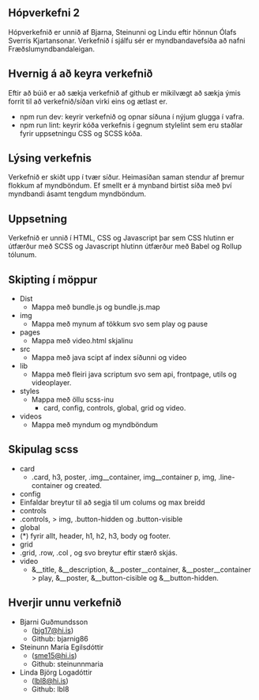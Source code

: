 ## Hópverkefni 2
Hópverkefnið er unnið af Bjarna, Steinunni og Lindu eftir hönnun Ólafs Sverris Kjartansonar. Verkefnið í sjálfu sér er myndbandavefsíða að nafni Fræðslumyndbandaleigan.  

## Hvernig á að keyra verkefnið
Eftir að búið er að sækja verkefnið af github er mikilvægt að sækja ýmis forrit til að verkefnið/síðan virki eins og ætlast er. 
  * npm run dev: keyrir verkefnið og opnar síðuna í nýjum glugga í vafra.
  * npm run lint: keyrir kóða verkefnis í gegnum stylelint sem eru staðlar fyrir uppsetningu CSS og SCSS kóða.

## Lýsing verkefnis
Verkefnið er skiðt upp í tvær síður. Heimasíðan saman stendur af þremur flokkum af myndböndum. Ef smellt er á mynband birtist síða með því myndbandi ásamt tengdum myndböndum.

## Uppsetning
Verkefnið er unnið í HTML, CSS og Javascript þar sem CSS hlutinn er útfærður með SCSS og Javascript hlutinn útfærður með Babel og Rollup tólunum.


## Skipting í möppur
* Dist 
  * Mappa með bundle.js og bundle.js.map
* img 
  * Mappa með mynum af tökkum svo sem play og pause
* pages
  * Mappa með video.html skjalinu
* src
  * Mappa með java scipt af index síðunni og video
* lib
  * Mappa með fleiri java scriptum svo sem api, frontpage, utils og videoplayer.
* styles
  * Mappa með öllu scss-inu
    * card, config, controls, global, grid og video.
* videos 
  * Mappa með myndum og myndböndum

## Skipulag scss
* card
  * .card, h3, poster, .img__container, img__container p, img, .line-container og created.
* config
 * Einfaldar breytur til að segja til um colums og max breidd
* controls
 * .controls, > img, .button-hidden og .button-visible
* global
 * (*) fyrir allt, header, h1, h2, h3, body og footer.
* grid
 * .grid, .row, .col , og svo breytur eftir stærð skjás.
* video
  * &__title, &__description, &__poster__container, &__poster__container > play, &__poster, &__button-cisible og &__button-hidden.


## Hverjir unnu verkefnið

* Bjarni Guðmundsson 
  * (bjg17@hi.is) 
  * Github: bjarnig86
* Steinunn María Egilsdóttir 
  * (sme15@hi.is) 
  * Github: steinunnmaria
* Linda Björg Logadóttir  
  * (lbl8@hi.is) 
  * Github: lbl8
